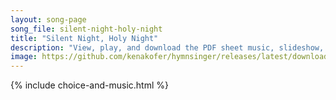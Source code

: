 ```yaml
---
layout: song-page
song_file: silent-night-holy-night
title: "Silent Night, Holy Night"
description: "View, play, and download the PDF sheet music, slideshow, and audio. Lyrics: Silent night, holy night! All is calm, all is bright, round yon virgin mother and child, holy Infant, so tender and mild, sleep in heavenly peace, sle... english christian christmas 4part chords"
image: https://github.com/kenakofer/hymnsinger/releases/latest/download/silent-night-holy-night-trad.png
---
```


{% include choice-and-music.html %}